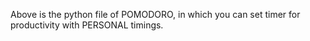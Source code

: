 Above is the python file of POMODORO, in which you can set timer for productivity with PERSONAL timings.
